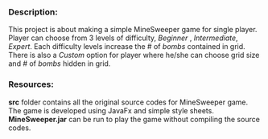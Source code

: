 ### Description:
   This project is about making a simple MineSweeper game for single player.
    Player can choose from 3 levels of difficulty, *Beginner* , *Intermediate*, *Expert*.
    Each difficulty levels increase the # of *bombs* contained in grid. There is also a
    *Custom* option for player where he/she can choose grid size and # of *bombs* hidden in grid. 

### Resources:
   **src** folder contains all the original source codes for MineSweeper game. The game is
    developed using JavaFx and simple style sheets. 
    **MineSweeper.jar** can be run to play the game without compiling the source codes.


